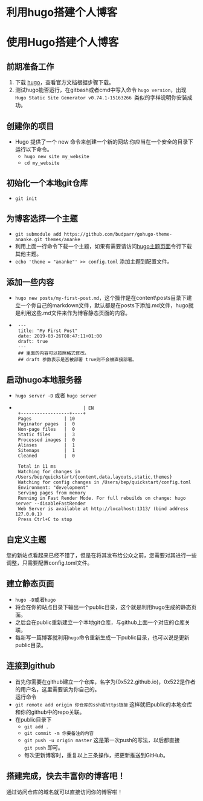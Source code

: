 # 利用hugo搭建个人博客

# 使用Hugo搭建个人博客


## 前期准备工作
 1. 下载 [hugo](https://gohugo.io/)，查看官方文档根据步骤下载。
 2. 测试hugo能否运行，在gitbash或者cmd中写入命令 `hugo version`，出现 `Hugo Static Site Generator v0.74.1-15163266 `类似的字样说明你安装成功。

## 创建你的项目
* Hugo 提供了一个 new 命令来创建一个新的网站:你应当在一个安全的目录下运行以下命令。
   * `hugo new site my_website`
   * `cd my_website `

## 初始化一个本地git仓库
   * `git init`

## 为博客选择一个主题
   * `git submodule add https://github.com/budparr/gohugo-theme-ananke.git themes/ananke`
   * 利用上面一行命令下载一个主题，如果有需要请访问[hugo主题页面](https://themes.gohugo.io)令行下载其他主题。
   * `echo 'theme = "ananke"' >> config.toml` 添加主题到配置文件。

## 添加一些内容
   * `hugo new posts/my-first-post.md`，这个操作是在content\posts目录下建立一个你自己的markdown文件，默认都是在posts下添加.md文件，hugo就是利用这些.md文件来作为博客静态页面的内容。
   * ```
      ---
      title: "My First Post"
      date: 2019-03-26T08:47:11+01:00
      draft: true
      ---
      ## 里面的内容可以按照格式修改。
      ## draft 参数表示是否被部署 true则不会被直接部署。
## 启动hugo本地服务器
   * `hugo server -D` 或者 `hugo server`
   * ```
                              | EN
      +------------------+----+
      Pages            | 10
      Paginator pages  |  0
      Non-page files   |  0
      Static files     |  3
      Processed images |  0
      Aliases          |  1
      Sitemaps         |  1
      Cleaned          |  0

      Total in 11 ms
      Watching for changes in /Users/bep/quickstart/{content,data,layouts,static,themes}
      Watching for config changes in /Users/bep/quickstart/config.toml
      Environment: "development"
      Serving pages from memory
      Running in Fast Render Mode. For full rebuilds on change: hugo server --disableFastRender
      Web Server is available at http://localhost:1313/ (bind address 127.0.0.1)
      Press Ctrl+C to stop

## 自定义主题
   您的新站点看起来已经不错了，但是在将其发布给公众之前，您需要对其进行一些调整，只需要配置config.toml文件。


## 建立静态页面
   * `hugo -D`或者`hugo`
   * 将会在你的站点目录下输出一个public目录，这个就是利用hugo生成的静态页面。
   * 之后会在public重新建立一个本地git仓库，与github上面一个对应的仓库关联。
   * 每新写一篇博客就利用`hugo`命令重新生成一下public目录，也可以说是更新public目录。


## 连接到github
   * 首先你需要在github建立一个仓库，名字为(0x522.github.io)，0x522是作者的用户名，这里需要该为你自己的。<br>
   运行命令
   * `git remote add origin 你仓库的ssh或https链接` 这样就把public的本地仓库和你的github中的repo关联。
   * 在public目录下
     * `git add .`
     * `git commit -m 你要备注的内容`
     * `git push -u origin master` 这是第一次push的写法，以后都直接  <br>
       `git push` 即可。
     * 每次更新博客时，重复以上三条操作，把更新推送到GitHub。


## 搭建完成，快去丰富你的博客吧！
通过访问仓库的域名就可以直接访问你的博客啦！
